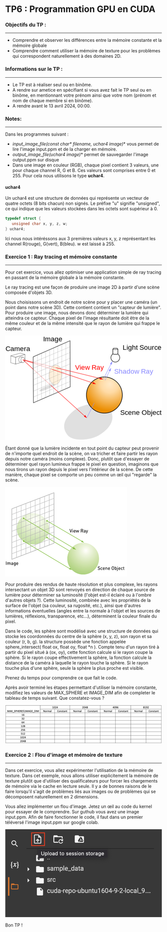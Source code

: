 # TP6 : Programmation GPU en CUDA

### Objectifs du TP :
---------------------
* Comprendre et observer les différences entre la mémoire constante et la mémoire globale
* Comprendre comment utiliser la mémoire de texture pour les problèmes qui correspondent naturellement à des domaines 2D.

### Informations sur le TP :
----------------------------
* Le TP est à réaliser seul ou en binôme.
* A rendre sur ametice en spécifiant si vous avez fait le TP seul ou en binôme, en mentionnant votre prénom ainsi que votre nom (prénom et nom de chaque membre si en binôme).
* A rendre avant le 13 avril 2024, 00:00.

### Notes:
----------
Dans les programmes suivant : 
- **input_image_file(const char\* filename, uchar4* image)** vous permet de lire l'image input.ppm et de la charger en mémoire.
- **output_image_file(uchar4* image)** permet de sauvegarder l'image output.ppm sur disque
- Dans une image en couleur (RGB), chaque pixel contient 3 valeurs, une pour chaque channel R, G et B. Ces valeurs sont comprises entre 0 et 255. Pour cela nous utilisons le type **uchar4**.

#### uchar4
Un uchar4 est une structure de données qui représente un vecteur de quatre octets (8 bits chacun) non signés. Le préfixe "u" signifie "unsigned", ce qui indique que les valeurs stockées dans les octets sont supérieur à 0. 

```c 
typedef struct {
   unsigned char x, y, z, w;
} uchar4;
```

Ici nous nous intéréssons aux 3 premières valeurs x, y, z représentant les channel R(rouge), G(vert), B(bleu). w est laissé à 255.

### Exercice 1 : Ray tracing et mémoire constante
-------------------------------------------------

Pour cet exercice, vous allez optimiser une application simple de ray tracing en passant de la mémoire globale à la mémoire constante.

Le ray tracing est une façon de produire une image 2D à partir d'une scène composée d'objets 3D.

Nous choisissons un endroit de notre scène pour y placer une caméra (un point dans notre scène 3D). Cette contient contient un "capteur de lumière". Pour produire une image, nous devons donc déterminer la lumière qui atteindra ce capteur. Chaque pixel de l'image résultante doit être de la même couleur et de la même intensité que le rayon de lumière qui frappe le capteur.

![ray tracing](ray.png)

Étant donné que la lumière incidente en tout point du capteur peut provenir de n'importe quel endroit de la scène, on va tricher et faire partir les rayon depuis notre caméra (moins complexe). Donc, plutôt que d'essayer de déterminer quel rayon lumineux frappe le pixel en question, imaginons que nous tirons un rayon depuis le pixel vers l'intérieur de la scène. De cette manière, chaque pixel se comporte un peu comme un œil qui "regarde" la scène.

![eye](eye.png)

Pour produire des rendus de haute résolution et plus complexe, les rayons intersectant un objet 3D sont renvoyés en direction de chaque source de lumière pour déterminer sa luminosité (l'objet est-il éclairé ou à l'ombre d'autres objets ?). Cette luminosité, combinée avec les propriétés de la surface de l'objet (sa couleur, sa rugosité, etc.), ainsi que d'autres informations éventuelles (angles entre la normale à l'objet et les sources de lumières, réflexions, transparence, etc...), déterminent la couleur finale du pixel.

Dans le code, les sphère sont modélisé avec une structure de données qui stocke les coordonnées du centre de la sphère (x, y, z), son rayon et sa couleur (r, b, g). la structure possède une fonction appelée sphere_intersect( float ox, float oy, float *n ). Compte tenu d'un rayon tiré à partir du pixel situé à (ox, oy), cette fonction calcule si le rayon coupe la sphère. Si le rayon coupe effectivement la sphère, la fonction calcule la distance de la caméra à laquelle le rayon touche la sphère. Si le rayon touche plus d'une sphère, seule la sphère la plus proche est visible.

Prenez du temps pour comprendre ce que fait le code.

Après avoir terminé les étapes permettant d'utiliser la mémoire constante, modifiez les valeurs de MAX_SPHERE et IMAGE_DIM afin de completer le tableau de temps suivant. Que constatez-vous ?

![tab](tableau_temps.png)

### Exercice 2 : Flou d'image et mémoire de texture
---------------------------------------------------

Dans cet exercice, vous allez expérimenter l'utilisation de la mémoire de texture. Dans cet exemple, nous allons utiliser explicitement la mémoire de texture plutôt que d'utiliser des qualificateurs pour forcer les chargements de mémoire via le cache en lecture seule. Il y a de bonnes raisons de le faire lorsqu'il s'agit de problèmes liés aux images ou de problèmes qui se décomposent naturellement en 2 dimensions. 

Vous allez implémenter un flou d'image. Jetez un œil au code du kernel pour essayer de le comprendre.
Sur guthub vous avez une image input.ppm. Afin de faire fonctionner le code, il faut dans un premier téléversé l'image input.ppm sur google colab.

![upload](upload.png)

Bon TP !

